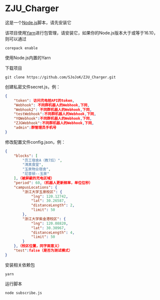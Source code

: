 # ZJU_Charger
这是一个[Node.js](https://nodejs.org/en/)脚本，请先安装它

该项目使用[Yarn](https://yarnpkg.com/)进行包管理，请安装它，如果你的Node.js版本大于或等于16.10，则可以通过

`corepack enable`

使用Node.js内置的Yarn

下载项目

`git clone https://github.com/SJoJoK/ZJU_Charger.git`

创建私密文件secret.js，例：

```json
{
    "token": 访问充电桩API的token,
    "Webhook": 不同群机器人的Webhook,下同,
    "Webhook2": 不同群机器人的Webhook,下同,
    "testWebhook":不同群机器人的Webhook,下同,
    "YQWebhook":不同群机器人的Webhook,下同,
    "ZJGWebhook":不同群机器人的Webhook,下同,
    "admin":群管理员手机号
}
```

修改配置文件config.json，例：

```json
{
    "blocks": [
        "员工宿舍A（教7后）",
        "清真食堂",
        "玉泉物业宿舍",
        "尼普顿--玉泉"
    ],（被屏蔽的充电区域）
    "period": 60,（机器人更新频率，单位位秒）
    "campusLocations": {
        "浙江大学玉泉校区": {
            "lng": 120.12742,
            "lat": 30.26587,
            "distanceLength": 2,
            "limit": 50
        },
        "浙江大学紫金港校区": {
            "lng": 120.08820,
            "lat": 30.30967,
            "distanceLength": 4,
            "limit": 50
        }
    },（校区位置，同字面意义）
    "test":false（是否为测试模式）
}
```

安装相关依赖包

`yarn`

运行脚本

`node subscribe.js`